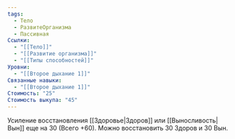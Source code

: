 ```yaml
---
tags:
  - Тело
  - РазвитеОрганизма
  - Пассивная
Ссылки:
  - "[[Тело]]"
  - "[[Развитие организма]]"
  - "[[Типы способностей]]"
Уровни:
  - "[[Второе дыхание 1]]"
Связанные навыки:
  - "[[Второе дыхание 1]]"
Стоимость: "25"
Стоимость выкупа: "45"
---
```

Усиление восстановления [[Здоровье|Здоров]] или [[Выносливость|Вын]] еще на 30 (Всего +60). 
Можно восстановить 30 Здоров и 30 Вын.